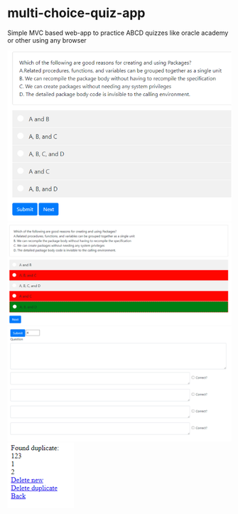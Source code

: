 # multi-choice-quiz-app
Simple MVC based web-app to practice ABCD quizzes like oracle academy or other using any browser

![App overview 1](./Images/1.PNG)
![App overview 2](./Images/2.PNG)
![App overview 3](./Images/3.PNG)
![App overview 3](./Images/4.PNG)
